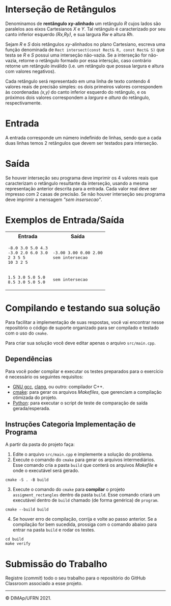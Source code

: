 # Interseção de Retângulos

Denominamos de **rentângulo xy-alinhado** um retângulo _R_ cujos lados são paralelos aos eixos Cartesianos _X_ e _Y_. Tal retângulo é caracterizado por seu canto inferior esquerdo _(Rx,Ry)_, e sua largura _Rw_ e altura _Rh_.

Sejam _R_ e _S_ dois retângulos $xy$-alinhados no plano Cartesiano, escreva uma função denominada de `Rect intersect(const Rect& R, const Rect& S)` que testa se _R_ e _S_ possui uma interseção não-vazia. Se a interseção for não-vazia, retorne o retângulo formado por essa intersção, caso contrário retorne um retângulo inválido (i.e. um retângulo que possua largura e altura com valores negativos).

Cada retângulo será representado em uma linha de texto contendo 4 valores reais de precisão simples: os dois primeiros valores correspondem às coordenadas _(x,y)_ do canto inferior esquerdo do retângulo, e os próximos dois valores correspondem a _largura_ e _altura_  do retângulo, respectivamente.

# Entrada

A entrada corresponde um número indefinido de linhas, sendo que a cada duas linhas temos 2 retângulos que devem ser testados para interseção.

# Saída

Se houver interseção seu programa deve imprimir os 4 valores reais que caracterizam o retângulo resultante da interseção, usando a mesma representação anterior descrita para a entrada. Cada valor real deve ser impresso com 2 casas de precisão. Se não houver interseção seu programa deve imprimir a mensagem _"sem insersecao"_.

# Exemplos de Entrada/Saída

<table>
  <tr>
    <th>Entrada</th> <th>Saída</th>
  </tr>
  <tr>
    <td>
<pre>
-8.0 3.0 5.0 4.3
-3.0 2.0 6.0 3.0
2 3 5 5
10 3 2 5
</pre>
    </td>
    <td>
<pre>
-3.00 3.00 0.00 2.00
sem intersecao
</pre>
    </td>
  </tr>
    <tr>
    <td>
<pre>
1.5 3.0 5.0 5.0
8.5 3.0 5.0 5.0
</pre>
    </td>
    <td>
<pre>
sem intersecao
</pre>
    </td>
  </tr>
</table>

# Compilando e testando sua solução

Para facilitar a implementação de suas respostas, você vai encontrar nesse repositório o código de suporte organizado para ser compilado e testado com o uso do `cmake`.

Para criar sua solução você deve editar apenas o arquivo `src/main.cpp`.

## Dependências

Para você poder compilar e executar os testes preparados para o exercício é necessário os seguintes requisitos:
+ [GNU gcc](https://gcc.gnu.org/), [clang](https://clang.llvm.org/), ou outro: compilador C++.
+ [cmake](https://cmake.org/): para gerar os arquivos _Makefiles_, que gerenciam a compilação otimizada do projeto.
+ [Python](https://www.python.org/): para executar o script de teste de comparação de saída gerada/esperada.

## Instruções Categoria Implementação de Programa
A partir da pasta do projeto faça:
1. Edite o arquivo `src/main.cpp` e implemente a solução do problema.
2. Execute o comando do `cmake` para gerar os arquivos intermediários. Esse comando cria a pasta `build` que conterá os arquivos _Makefile_ e onde o executável será gerado.
```
cmake -S . -B build
```
3. Execute o comando do `cmake` para **compilar** o projeto `assigment_rectangles` dentro da pasta `build`. Esse comando criará um executável dentro de `build` chamado (de forma genérica) de `program`.

```
cmake --build build
```
4. Se houver erro de compilação, corrija e volte ao passo anterior. Se a compilação for bem sucedida, prossiga com o comando abaixo para entrar na pasta `build` e rodar os testes.
```
cd build
make verify
```
# Submissão do Trabalho
Registre (_commit_) todo o seu trabalho para o repositório do GitHub Classroom associado a esse projeto.

--------
&copy; DIMAp/UFRN 2021.
